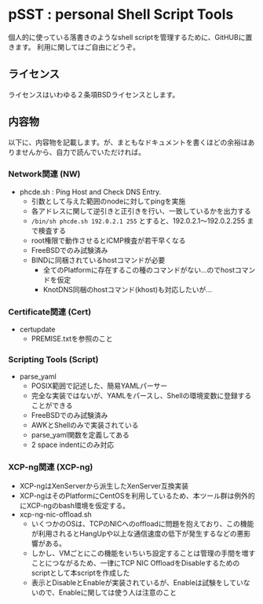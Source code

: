 # pSST : personal Shell Script Tools

個人的に使っている落書きのようなshell scriptを管理するために、GitHUBに置きます。
利用に関してはご自由にどうぞ。

## ライセンス
ライセンスはいわゆる２条項BSDライセンスとします。

## 内容物
以下に、内容物を記載します。が、まともなドキュメントを書くほどの余裕はありませんから、自力で読んでいただければ。

### Network関連 (NW)
  * phcde.sh : Ping Host and Check DNS Entry.
    * 引数として与えた範囲のnodeに対してpingを実施
    * 各アドレスに関して逆引きと正引きを行い、一致しているかを出力する
    * `/bin/sh phcde.sh 192.0.2.1 255` とすると、192.0.2.1〜192.0.2.255 まで検査する
    * root権限で動作させるとICMP検査が若干早くなる
    * FreeBSDでのみ試験済み
    * BINDに同梱されているhostコマンドが必要
      * 全てのPlatformに存在するこの種のコマンドがない...のでhostコマンドを仮定
      * KnotDNS同梱のhostコマンド(khost)も対応したいが...

### Certificate関連 (Cert)
  * certupdate
    * PREMISE.txtを参照のこと

### Scripting Tools (Script)
  * parse_yaml
    * POSIX範囲で記述した、簡易YAMLパーサー
    * 完全な実装ではないが、YAMLをパースし、Shellの環境変数に登録することができる
    * FreeBSDでのみ試験済み
    * AWKとShellのみで実装されている
    * parse_yaml関数を定義してある
    * 2 space indentにのみ対応

### XCP-ng関連 (XCP-ng)
  * XCP-ngはXenServerから派生したXenServer互換実装
  * XCP-ngはそのPlatformにCentOSを利用しているため、本ツール群は例外的にXCP-ngのbash環境を仮定する。
  * xcp-ng-nic-offload.sh
    * いくつかのOSは、TCPのNICへのoffloadに問題を抱えており、この機能が利用されるとHangUpや以上な通信速度の低下が発生するなどの悪影響がある。
    * しかし、VMごとにこの機能をいちいち設定することは管理の手間を増すことにつながるため、一律にTCP NIC OffloadをDisableするためのscriptとして本scriptを作成した
    * 表示とDisableとEnableが実装されているが、Enableは試験をしていないので、Enableに関しては使う人は注意のこと
